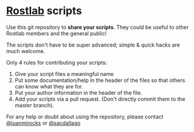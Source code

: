 # [Rostlab](http://rostlab.org/) scripts

Use this git repository to **share your scripts**. They could be useful to other Rostlab members and the general public!

The scripts don't have to be super advanced; simple & quick hacks are much welcome.

Only 4 rules for contributing your scripts:

1. Give your script files a meaningful name
2. Put some documentation/help in the header of the files so that others can know what they are for.
3. Put your author information in the header of the file.
4. Add your scripts via a pull request. (Don't directly commit them to the master branch).


For any help or doubt about using the repository, please contact [@juanmirocks](https://github.com/juanmirocks) or  [@sacdallago](https://github.com/sacdallago)
